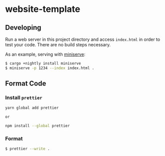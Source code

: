 # website-template

## Developing

Run a web server in this project directory and access `index.html` in order to test your code. There are no build steps necessary.

As an example, serving with [miniserve](https://crates.io/crates/miniserve):

```sh
$ cargo +nightly install miniserve
$ miniserve -p 1234 --index index.html .
```

## Format Code

### Install `prettier`

```sh
yarn global add prettier

or

npm install --global prettier
```

### Format

```sh
$ prettier --write .
```
